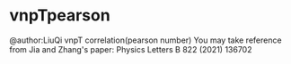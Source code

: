 # vnpTpearson
@author:LiuQi
vnpT correlation(pearson number) 
You may take reference from Jia and Zhang's paper: Physics Letters B 822 (2021) 136702

